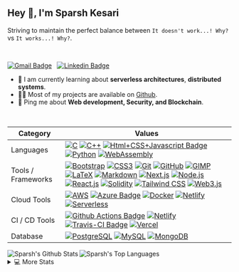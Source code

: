 <h2>Hey 👋, I'm Sparsh Kesari</h2>

Striving to maintain the perfect balance between `It doesn't work...! Why?` vs `It works...! Why?`.

<br />

 [![Gmail Badge](https://img.shields.io/badge/-Sparsh%20Kesari-e54448?style=flat&logo=Gmail&logoColor=white)](mailto:sparshkesari98@gmail.com) &nbsp; [![Linkedin Badge](https://img.shields.io/badge/-Sparsh%20Kesari-blue?style=flat&logo=Linkedin&logoColor=white)](https://www.linkedin.com/in/sparshk98/)

<ul>
<li>🧐 I am currently learning about <strong>serverless architectures</strong>, <strong>distributed systems</strong>.</li>
<li>👨‍💻 Most of my projects are available on <a href="https://github.com/SparshKesari">Github</a>.</li>
<!-- <li>📝 I regulary write articles on <a href="">my blog</a>.</li> -->
<li>💬 Ping me about <strong>Web development, Security, and Blockchain</strong>.</li>
<!-- <li>📙 Check out my <a href="">resume</a>.</li> -->
<!-- <li>Striving to maintain the perfect balance between `It doesn't work...! Why?` vs `It works...! Why?`.</li> -->
</ul>
<br/>

Category                 | Values
-------------------------|------
Languages         | [![C](https://img.shields.io/static/v1?style=flat&message=C&color=555555&logo=C&logoColor=A8B9CC&label=)]() [![C++](https://img.shields.io/static/v1?style=flat&message=C%2B%2B&color=00599C&logo=C%2B%2B&logoColor=FFFFFF&label=)]() [![Html+CSS+Javascript Badge](https://img.shields.io/badge/-JavaScript-F7DF1E?style=flat&logo=Javascript&logoColor=white)]() [![Python](https://img.shields.io/static/v1?style=flat&message=Python&color=3776AB&logo=Python&logoColor=FFFFFF&label=)]() [![WebAssembly](https://img.shields.io/static/v1?style=flat&message=WebAssembly&color=654FF0&logo=WebAssembly&logoColor=FFFFFF&label=)]()
Tools / Frameworks         | [![Bootstrap](https://img.shields.io/static/v1?flat&message=Bootstrap&color=7952B3&logo=Bootstrap&logoColor=FFFFFF&label=)]() [![CSS3](https://img.shields.io/static/v1?style=flat&message=CSS3&color=1572B6&logo=CSS3&logoColor=FFFFFF&label=)]() [![Git](https://img.shields.io/static/v1?style=flat&message=Git&color=F05032&logo=Git&logoColor=FFFFFF&label=)]() [![GitHub](https://img.shields.io/static/v1?style=flat&message=GitHub&color=181717&logo=GitHub&logoColor=FFFFFF&label=)]() [![GIMP](https://img.shields.io/static/v1?style=flat&message=GIMP&color=5C5543&logo=GIMP&logoColor=FFFFFF&label=)]()  [![LaTeX](https://img.shields.io/static/v1?style=flat&message=LaTeX&color=008080&logo=LaTeX&logoColor=FFFFFF&label=)]() [![Markdown](https://img.shields.io/static/v1?style=flat&message=Markdown&color=000000&logo=Markdown&logoColor=FFFFFF&label=)]() [![Next.js](https://img.shields.io/static/v1?style=flat&message=Next.js&color=000000&logo=Next.js&logoColor=FFFFFF&label=)]()  [![Node.js](https://img.shields.io/static/v1?flat&message=Node.js&color=339933&logo=Node.js&logoColor=FFFFFF&label=)]() [![React.js](https://img.shields.io/badge/-React.js-05CDDF?style=flat&logo=React&logoColor=white)]() [![Solidity](https://img.shields.io/static/v1?style=flat&message=Solidity&color=363636&logo=Solidity&logoColor=FFFFFF&label=)]() [![Tailwind CSS](https://img.shields.io/static/v1?style=flat&message=Tailwind+CSS&color=38B2AC&logo=Tailwind+CSS&logoColor=FFFFFF&label=)]() [![Web3.js](https://img.shields.io/static/v1?style=flat&message=Web3.js&color=121D33&logo=Blockchain.com&logoColor=FFFFFF&label=)]()
Cloud Tools				 |  [![AWS](https://img.shields.io/static/v1?style=flat&message=AWS&color=232F3E&logo=Amazon+AWS&logoColor=FFFFFF&label=)]() [![Azure Badge](https://img.shields.io/badge/-Azure-0089D6?style=flat&logo=Microsoft-Azure&logoColor=white)]() [![Docker](https://img.shields.io/static/v1?style=flat&message=Docker&color=2496ED&logo=Docker&logoColor=FFFFFF&label=)]() [![Netlify](https://img.shields.io/static/v1?style=flat&message=Netlify&color=222222&logo=Netlify&logoColor=00C7B7&label=)]() [![Serverless](https://img.shields.io/static/v1?style=flat&message=Serverless&color=FD5750&logo=Serverless&logoColor=FFFFFF&label=)]() 
CI / CD  Tools                | [![Github Actions Badge](https://img.shields.io/badge/-Github%20Actions-2088FF?style=flat&logo=Github-Actions&logoColor=white)]()  [![Netlify](https://img.shields.io/static/v1?style=flat&message=Netlify&color=222222&logo=Netlify&logoColor=00C7B7&label=)]() [![Travis-CI Badge](https://img.shields.io/badge/-Travis%20CI-3EAAAF?style=flat&logo=Travis-CI&logoColor=white)]() [![Vercel](https://img.shields.io/static/v1?style=flat&message=Vercel&color=000000&logo=Vercel&logoColor=FFFFFF&label=)]() 
Database               | [![PostgreSQL](https://img.shields.io/static/v1?style=flat&message=PostgreSQL&color=336791&logo=PostgreSQL&logoColor=FFFFFF&label=)]() [![MySQL](https://img.shields.io/static/v1?style=flat&message=MySQL&color=4479A1&logo=MySQL&logoColor=FFFFFF&label=)]() [![MongoDB](https://img.shields.io/static/v1?style=flat&message=MongoDB&color=47A248&logo=MongoDB&logoColor=FFFFFF&label=)]()


<img  align="left" alt="Sparsh's Github Stats" src="https://github-readme-stats.vercel.app/api?username=SparshKesari&show_icons=true&count_private=true&theme=vue-dark&hide_border=true&bg_color=0D1117" />
<img   alt="Sparsh's Top Languages" src="https://github-readme-stats.vercel.app/api/top-langs/?username=SparshKesari&langs_count=6&layout=compact&theme=vue-dark&hide_border=true&bg_color=0D1117" />

<br />

<details> 
  <summary>💻 More Stats</summary>
   <img alt="Sparsh's Activity Graph" src="https://activity-graph.herokuapp.com/graph?username=SparshKesari&bg_color=0D1117&color=5BCDEC&line=5BCDEC&point=FFFFFF&hide_border=true" /> 
</details>
